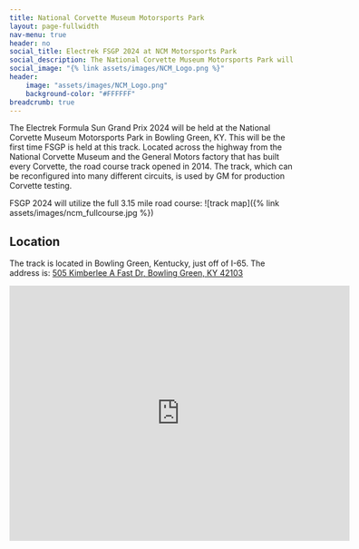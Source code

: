 ```yaml
---
title: National Corvette Museum Motorsports Park
layout: page-fullwidth
nav-menu: true
header: no
social_title: Electrek FSGP 2024 at NCM Motorsports Park
social_description: The National Corvette Museum Motorsports Park will host solar cars in Bowling Green, KY
social_image: "{% link assets/images/NCM_Logo.png %}"
header:
    image: "assets/images/NCM_Logo.png"
    background-color: "#FFFFFF"
breadcrumb: true
---
```


The Electrek Formula Sun Grand Prix 2024 will be held at the National Corvette Museum Motorsports Park in Bowling Green, KY. This will be the first time FSGP is held at this track. Located across the highway from the National Corvette Museum and the General Motors factory that has built every Corvette, the road course track opened in 2014. The track, which can be reconfigured into many different circuits, is used by GM for production Corvette testing. 

FSGP 2024 will utilize the full 3.15 mile road course: 
![track map]({% link assets/images/ncm_fullcourse.jpg %})

## Location

The track is located in Bowling Green, Kentucky, just off of I-65. The address is: [505 Kimberlee A Fast Dr, Bowling Green, KY 42103](https://maps.app.goo.gl/3XfwW8h7abqWjWvp6)

<iframe src="https://www.google.com/maps/embed?pb=!1m18!1m12!1m3!1d20199.644224046137!2d-86.37790046683065!3d37.00397286054963!2m3!1f0!2f0!3f0!3m2!1i1024!2i768!4f13.1!3m3!1m2!1s0x8865e43229e8a1eb%3A0x206e155c34d34b05!2sNCM%20Motorsports%20Park!5e1!3m2!1sen!2sus!4v1716092285869!5m2!1sen!2sus" width="600" height="450" style="border:0;" allowfullscreen="" loading="lazy" referrerpolicy="no-referrer-when-downgrade"></iframe>